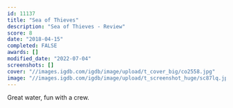 ```yaml
---
id: 11137
title: "Sea of Thieves"
description: "Sea of Thieves - Review"
score: 8
date: "2018-04-15"
completed: FALSE
awards: []
modified_date: "2022-07-04"
screenshots: []
cover: "//images.igdb.com/igdb/image/upload/t_cover_big/co2558.jpg"
image: "//images.igdb.com/igdb/image/upload/t_screenshot_huge/sc87lq.jpg"
---
```

Great water, fun with a crew.